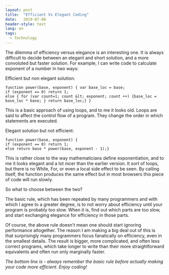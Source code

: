 ```yaml
---
layout: post
title:  "Efficient Vs Elegant Coding"
date:   2019-07-08
header-style: text
lang: en
tags:
  - Technology
---
```

The dilemma of efficiency versus elegance is an interesting one. It is always difficult to decide between an elegant and short solution, and a more convoluted but faster solution. For example, I can write code to calculate exponent of a number in two ways:

Efficient but non elegant solution:

```
function power(base, exponent) { var base_loc = base;
if (exponent == 0) return 1;
else { for (var count=1; count &lt; exponent; count ++) {base_loc = base_loc * base; } return base_loc;} }
```

This is a basic approach of using loops, and to me it looks old. Loops are said to affect the control flow of a program. They change the order in which statements are executed.

Elegant solution but not efficient:

```
function power(base, exponent) {
if (exponent == 0) return 1;
else return base * power(base, exponent - 1);}
```

This is rather close to the way mathematicians define exponentiation, and to me it looks elegant and a lot nicer than the earlier version. It sort of loops, but there is no While, For, or even a local side effect to be seen. By calling itself, the function produces the same effect but in most browsers this piece of code will run slowly.

So what to choose between the two?

The basic rule, which has been repeated by many programmers and with which I agree to a greater degree, is to not worry about efficiency until your program is probably too slow. When it is, find out which parts are too slow, and start exchanging elegance for efficiency in those parts.

Of course, the above rule doesn't mean one should start ignoring performance altogether. The reason I am making a big deal out of this is that surprisingly many programmers focus fanatically on efficiency, even in the smallest details. The result is bigger, more complicated, and often less correct programs, which take longer to write than their more straightforward equivalents and often run only marginally faster. 

*The bottom line is - always remember the basic rule before actually making your code more efficient. Enjoy coding!*
